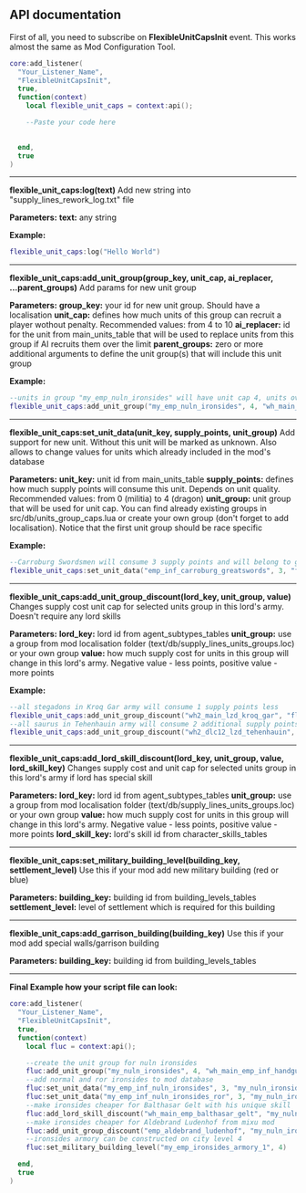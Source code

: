 API documentation
---
First of all, you need to subscribe on __FlexibleUnitCapsInit__ event. This works almost the same as Mod Configuration Tool.


```lua
core:add_listener(
  "Your_Listener_Name",
  "FlexibleUnitCapsInit",
  true,
  function(context)
    local flexible_unit_caps = context:api();

    --Paste your code here

  
  end,
  true
)

```


---
__flexible_unit_caps:log(text)__
Add new string into "supply_lines_rework_log.txt" file

__Parameters:__
__text:__ any string 

__Example:__
```lua
flexible_unit_caps:log("Hello World")
```
---
__flexible_unit_caps:add_unit_group(group_key, unit_cap, ai_replacer, ...parent_groups)__
Add params for new unit group

__Parameters:__
__group_key:__ your id for new unit group. Should have a localisation
__unit_cap:__ defines how much units of this group can recruit a player wothout penalty. Recommended values: from 4 to 10
__ai_replacer:__ id for the unit from main_units_table that will be used to replace units from this group if AI recruits them over the limit
__parent_groups:__ zero or more additional arguments to define the unit group(s) that will include this unit group


__Example:__
```lua
--units in group "my_emp_nuln_ironsides" will have unit cap 4, units over it in ai armies will be replace by handgunners it will be a part of "fluc_all_long_range" unit group 
flexible_unit_caps:add_unit_group("my_emp_nuln_ironsides", 4, "wh_main_emp_inf_handgunners", "fluc_all_long_range")
```
---
__flexible_unit_caps:set_unit_data(unit_key, supply_points, unit_group)__
Add support for new unit. Without this unit will be marked as unknown. Also allows to change values for units which already included in the mod's database

__Parameters:__
__unit_key:__ unit id from main_units_table
__supply_points:__ defines how much supply points will consume this unit. Depends on unit quality. Recommended values: from 0 (militia) to 4 (dragon)
__unit_group:__ unit group that will be used for unit cap. You can find already existing groups in src/db/units_group_caps.lua or create your own group (don't forget to add localisation). Notice that the first unit group should be race specific

__Example:__
```lua
--Carroburg Swordsmen will consume 3 supply points and will belong to greatswords group
flexible_unit_caps:set_unit_data("emp_inf_carroburg_greatswords", 3, "fluc_emp_greatswords")
```
---
__flexible_unit_caps:add_unit_group_discount(lord_key, unit_group, value)__
Changes supply cost unit cap for selected units group in this lord's army. Doesn't require any lord skills

__Parameters:__
__lord_key:__ lord id from agent_subtypes_tables
__unit_group:__ use a group from mod localisation folder (text/db/supply_lines_units_groups.loc) or your own group
__value:__ how much supply cost for units in this group will change in this lord's army. Negative value - less points, positive value - more points

__Example:__
```lua
--all stegadons in Kroq Gar army will consume 1 supply points less
flexible_unit_caps:add_unit_group_discount("wh2_main_lzd_kroq_gar", "fluc_lzd_stegadons", -1)
--all saurus in Tehenhauin army will consume 2 additional supply points per unit
flexible_unit_caps:add_unit_group_discount("wh2_dlc12_lzd_tehenhauin", "fluc_lzd_saurus", 2)
```

---
__flexible_unit_caps:add_lord_skill_discount(lord_key, unit_group, value, lord_skill_key)__
Changes supply cost and unit cap for selected units group in this lord's army if lord has special skill

__Parameters:__
__lord_key:__ lord id from agent_subtypes_tables
__unit_group:__ use a group from mod localisation folder (text/db/supply_lines_units_groups.loc) or your own group
__value:__ how much supply cost for units in this group will change in this lord's army. Negative value - less points, positive value - more points
__lord_skill_key:__ lord's skill id from character_skills_tables

---

__flexible_unit_caps:set_military_building_level(building_key, settlement_level)__
Use this if your mod add new military building (red or blue)

__Parameters:__
__building_key:__ building id from building_levels_tables
__settlement_level:__ level of settlement which is required for this building

---
__flexible_unit_caps:add_garrison_building(building_key)__
Use this if your mod add special walls/garrison building

__Parameters:__
__building_key:__ building id from building_levels_tables

---
__Final Example how your script file can look:__

```lua
core:add_listener(
  "Your_Listener_Name",
  "FlexibleUnitCapsInit",
  true,
  function(context)
    local fluc = context:api();

    --create the unit group for nuln ironsides
    fluc:add_unit_group("my_nuln_ironsides", 4, "wh_main_emp_inf_handgunners", "fluc_all_long_range")
    --add normal and ror ironsides to mod database
    fluc:set_unit_data("my_emp_inf_nuln_ironsides", 3, "my_nuln_ironsides")
    fluc:set_unit_data("my_emp_inf_nuln_ironsides_ror", 3, "my_nuln_ironsides")
    --make ironsides cheaper for Balthasar Gelt with his unique skill
    fluc:add_lord_skill_discount("wh_main_emp_balthasar_gelt", "my_nuln_ironsides", -1, "wh_dlc08_skill_emp_lord_unique_balthasar_unique_2"),
    --make ironsides cheaper for Aldebrand Ludenhof from mixu mod
    fluc:add_unit_group_discount("emp_aldebrand_ludenhof", "my_nuln_ironsides", -2),
    --ironsides armory can be constructed on city level 4
    fluc:set_military_building_level("my_emp_ironsides_armory_1", 4)

  end,
  true
)
```
